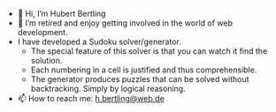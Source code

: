 - 👋 Hi, I’m Hubert Bertling
- 🌱 I’m retired and enjoy getting involved in the world of web development.
- I have developed a Sudoku solver/generator. 
  - The special feature of this solver is that you can watch it find the solution. 
  - Each numbering in a cell is justified and thus comprehensible.
  - The generator produces puzzles that can be solved without backtracking. Simply by logical reasoning. 
- 📫 How to reach me: h.bertling@web.de

